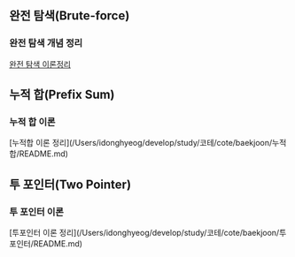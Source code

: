 ## 완전 탐색(Brute-force)
### 완전 탐색 개념 정리
[완전 탐색 이론정리](/Users/idonghyeog/develop/study/코테/cote/baekjoon/완전탐색/README.md)
## 누적 합(Prefix Sum)
### 누적 합 이론  
[누적합 이론 정리](/Users/idonghyeog/develop/study/코테/cote/baekjoon/누적 합/README.md)
## 투 포인터(Two Pointer)
### 투 포인터 이론
[투포인터 이론 정리](/Users/idonghyeog/develop/study/코테/cote/baekjoon/투 포인터/README.md)